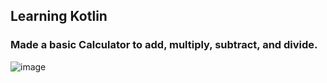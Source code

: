## Learning Kotlin
### Made a basic Calculator to add, multiply, subtract, and divide.
![image](https://github.com/user-attachments/assets/9ae0f889-7370-4297-9600-0cdcbf8fc0f2)
